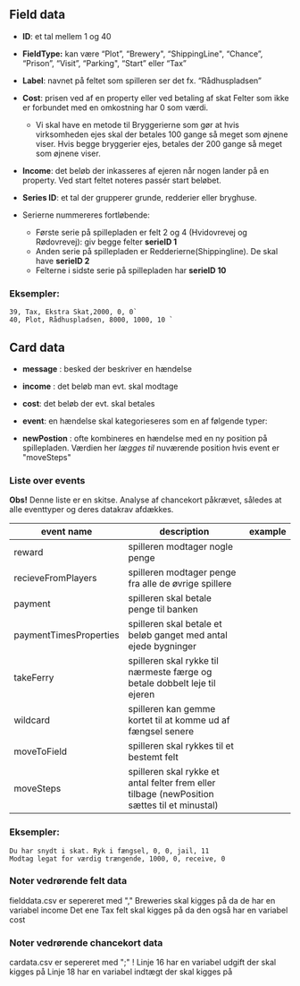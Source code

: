 ## Field data

- **ID**: et tal mellem 1 og 40

- **FieldType:** kan være “Plot”, “Brewery", “ShippingLine", “Chance”, “Prison”, “Visit”, “Parking", “Start” eller “Tax”

- **Label**: navnet på feltet som spilleren ser det
  fx. “Rådhuspladsen”

- **Cost**: prisen ved af en property eller ved betaling af skat
  Felter som ikke er forbundet med en omkostning har 0 som værdi.
    - Vi skal have en metode til Bryggerierne som gør at hvis virksomheden ejes skal der betales 100 gange så meget som øjnene viser. Hvis begge bryggerier ejes, betales der 200 gange så meget som øjnene viser.

- **Income**: det beløb der inkasseres af ejeren når nogen lander på en property.
  Ved start feltet noteres passér start beløbet.

- **Series ID**: et tal der grupperer grunde, redderier eller bryghuse.
- Serierne nummereres fortløbende: 

  -  Første serie på spillepladen er felt 2 og 4 (Hvidovrevej og Rødovrevej): giv begge felter **serieID 1**
  -  Anden serie på spillepladen er Redderierne(Shippingline). De skal have **serieID 2**
  -  Felterne i sidste serie på spillepladen har **serieID 10**

### Eksempler:

```csv
39, Tax, Ekstra Skat,2000, 0, 0`
40, Plot, Rådhuspladsen, 8000, 1000, 10 `
```


## Card data

- **message** : besked der beskriver en hændelse

- **income** : det beløb man evt. skal modtage

- **cost**: det beløb der evt. skal betales

- **event**: en hændelse skal kategorieseres som en af følgende typer: 

- **newPostion** : ofte kombineres en hændelse med en ny position på spillepladen. Værdien her _lægges til_ nuværende position hvis event er "moveSteps"

### Liste over events
**Obs!** 
Denne liste er en skitse. Analyse af chancekort påkrævet, således at alle eventtyper og deres datakrav afdækkes. 

| event name             | description                                                                                  | example |
|------------------------|----------------------------------------------------------------------------------------------|--- |
| reward                 | spilleren modtager nogle penge                                                               ||
| recieveFromPlayers     | spilleren modtager penge fra alle de øvrige spillere                                         ||
| payment                | spilleren skal betale penge til banken                                                       ||
| paymentTimesProperties | spilleren skal betale et beløb ganget med antal ejede bygninger                              ||
| takeFerry              | spilleren skal rykke til nærmeste færge og betale dobbelt leje til ejeren                    ||
| wildcard               | spilleren kan gemme kortet til at komme ud af fængsel senere                                 ||
| moveToField            | spilleren skal rykkes til et bestemt felt                                                    ||
| moveSteps              | spilleren skal rykke et antal felter frem eller tilbage (newPosition sættes til et minustal) |


### Eksempler:
```csv
Du har snydt i skat. Ryk i fængsel, 0, 0, jail, 11
Modtag legat for værdig trængende, 1000, 0, receive, 0
```


### Noter vedrørende felt data
fielddata.csv er sepereret med ","
Breweries skal kigges på da de har en variabel income 
Det ene Tax felt skal kigges på da den også har en variabel cost


### Noter vedrørende chancekort data
cardata.csv er sepereret med ";" !
Linje 16 har en variabel udgift der skal kigges på
Linje 18 har en variabel indtægt der skal kigges på
